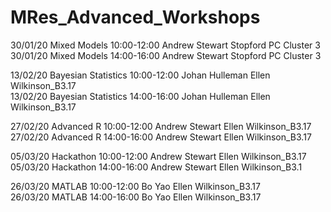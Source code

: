# MRes_Advanced_Workshops

30/01/20	Mixed Models	10:00-12:00	Andrew Stewart	Stopford PC Cluster 3  
30/01/20	Mixed Models	14:00-16:00	Andrew Stewart	Stopford PC Cluster 3

13/02/20	Bayesian Statistics	10:00-12:00	Johan Hulleman	Ellen Wilkinson_B3.17  
13/02/20	Bayesian Statistics	14:00-16:00	Johan Hulleman	Ellen Wilkinson_B3.17

27/02/20	Advanced R	10:00-12:00	Andrew Stewart	Ellen Wilkinson_B3.17  
27/02/20	Advanced R	14:00-16:00	Andrew Stewart	Ellen Wilkinson_B3.17

05/03/20	Hackathon	10:00-12:00	Andrew Stewart	Ellen Wilkinson_B3.17  
05/03/20	Hackathon	14:00-16:00	Andrew Stewart	Ellen Wilkinson_B3.1

26/03/20	MATLAB	10:00-12:00	Bo Yao	Ellen Wilkinson_B3.17  
26/03/20	MATLAB	14:00-16:00	Bo Yao	Ellen Wilkinson_B3.17
